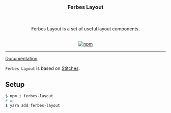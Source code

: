 <div align="center" >
  <h3>Ferbes Layout</h3>
  <br/>
  <br/>
  Ferbes Layout is a set of useful layout components.
  <br/>
  <br/>

[![npm](https://img.shields.io/npm/v/ferbes-layout.svg?style=for-the-badge)](https://www.npmjs.com/package/ferbes-layout)

  <hr/>
</div>

[Documentation](https://ferbes-layout.netlify.app)

`Ferbes Layout` is based on [Stitches](https://stitches.dev).

## Setup

```bash
$ npm i ferbes-layout
# or
$ yarn add ferbes-layout
```
